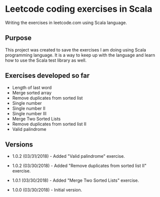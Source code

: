 # Leetcode coding exercises in Scala

Writing the exercises in leetcode.com using Scala language.

## Purpose
This project was created to save the exercises I am doing using Scala programming language. It is a way 
to keep up with the language and learn how to use the Scala test library as well.

## Exercises developed so far
* Length of last word
* Merge sorted array
* Remove duplicates from sorted list
* Single number
* Single number II
* Single number III
* Merge Two Sorted Lists
* Remove duplicates from sorted list II
* Valid palindrome

## Versions
* 1.0.2 (03/31/2018) - Added "Valid palindrome" exercise.

* 1.0.2 (03/30/2018) - Added "Remove duplicates from sorted list II" exercise.

* 1.0.1 (03/30/2018) - Added "Merge Two Sorted Lists" exercise.

* 1.0.0 (03/30/2018) - Initial version.